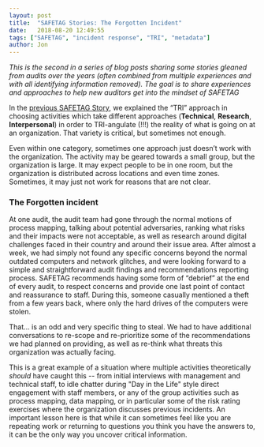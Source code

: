 ```yaml
---
layout: post
title:  "SAFETAG Stories: The Forgotten Incident"
date:   2018-08-20 12:49:55
tags: ["SAFETAG", "incident response", "TRI", "metadata"]
author: Jon
---
```

*This is the second in a series of blog posts sharing some stories gleaned from audits over the years (often combined from multiple experiences and with all identifying information removed).  The goal is to share experiences and approaches to help new auditors get into the mindset of SAFETAG*

In the [previous SAFETAG Story](/2018/08/16/SAFETAGStories-dropbox.html), we explained the “TRI” approach in choosing activities which take different approaches (**Technical**, **Research**, **Interpersonal**) in order to TRI-angulate (!!!) the reality of what is going on at an organization. That variety is critical, but sometimes not enough.

Even within one category, sometimes one approach just doesn’t work with the organization. The activity may be geared towards a small group, but the organization is large. It may expect people to be in one room, but the organization is distributed across locations and even time zones. Sometimes, it may just not work for reasons that are not clear.

### The Forgotten incident

At one audit, the audit team had gone through the normal motions of process mapping, talking about potential adversaries, ranking what risks and their impacts were not acceptable, as well as research around digital challenges faced in their country and around their issue area. After almost a week, we had simply not found any specific concerns beyond the normal outdated computers and network glitches, and were looking forward to a simple and straightforward audit findings and recommendations reporting process.  SAFETAG recommends having some form of “debrief” at the end of every audit, to respect concerns and provide one last point of contact and reassurance to staff. During this, someone casually mentioned a theft from a few years back, where only the hard drives of the computers were stolen.

That… is an odd and very specific thing to steal. We had to have additional conversations to re-scope and re-prioritize some of the recommendations we had planned on providing, as well as re-think what threats this organization was actually facing.  

This is a great example of a situation where multiple activities theoretically *should* have caught this -- from initial interviews with management and technical staff, to idle chatter during "Day in the Life" style direct engagement with staff members, or any of the group activities such as process mapping, data mapping, or in particular some of the risk rating exercises where the organization discusses previous incidents.  An important lesson here is that while it can sometimes feel like you are repeating work or returning to questions you think you have the answers to, it can be the only way you uncover critical information.
